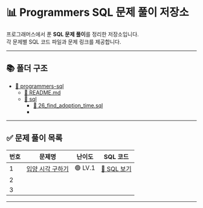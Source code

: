 # 📊 Programmers SQL 문제 풀이 저장소

프로그래머스에서 푼 **SQL 문제 풀이**를 정리한 저장소입니다.  
각 문제별 SQL 코드 파일과 문제 링크를 제공합니다.

---

## 📚 폴더 구조
- [📂 programmers-sql](./)
    - [📄 README.md](./README.md)
    - [📂 sql](./sql/)
        - [📄 26_find_adoption_time.sql](./sql/26_find_adoption_time.sql)
        - 

---

## ✅ 문제 풀이 목록

| 번호 | 문제명                                          | 난이도 | SQL 코드                                     |
|----|----------------------------------------------|--------|--------------------------------------------|
| 1 | [입양 시각 구하기](https://school.programmers.co.kr/learn/courses/30/lessons/59412) | 🟢 LV.1 | [🔗 SQL 보기](sql/26_find_adoption_time.sql) |
| 2 | |
| 3 | |


---
